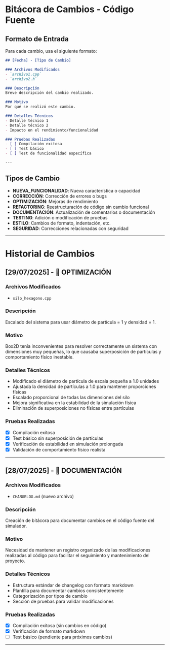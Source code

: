 # Bitácora de Cambios - Código Fuente

## Formato de Entrada

Para cada cambio, usa el siguiente formato:

```markdown
## [Fecha] - [Tipo de Cambio]

### Archivos Modificados
- `archivo1.cpp`
- `archivo2.h`

### Descripción
Breve descripción del cambio realizado.

### Motivo
Por qué se realizó este cambio.

### Detalles Técnicos
- Detalle técnico 1
- Detalle técnico 2
- Impacto en el rendimiento/funcionalidad

### Pruebas Realizadas
- [ ] Compilación exitosa
- [ ] Test básico
- [ ] Test de funcionalidad específica

---
```

## Tipos de Cambio

- **NUEVA_FUNCIONALIDAD**: Nueva característica o capacidad
- **CORRECCIÓN**: Corrección de errores o bugs
- **OPTIMIZACIÓN**: Mejoras de rendimiento
- **REFACTORING**: Reestructuración de código sin cambio funcional
- **DOCUMENTACIÓN**: Actualización de comentarios o documentación
- **TESTING**: Adición o modificación de pruebas
- **ESTILO**: Cambios de formato, indentación, etc.
- **SEGURIDAD**: Correcciones relacionadas con seguridad

---

# Historial de Cambios

## [29/07/2025] - 🔧 OPTIMIZACIÓN

### Archivos Modificados
- `silo_hexagono.cpp`

### Descripción
Escalado del sistema para usar diámetro de partícula = 1 y densidad = 1.

### Motivo
Box2D tenía inconvenientes para resolver correctamente un sistema con dimensiones muy pequeñas, lo que causaba superposición de partículas y comportamiento físico inestable.

### Detalles Técnicos
- Modificado el diámetro de partícula de escala pequeña a 1.0 unidades
- Ajustada la densidad de partículas a 1.0 para mantener proporciones físicas
- Escalado proporcional de todas las dimensiones del silo
- Mejora significativa en la estabilidad de la simulación física
- Eliminación de superposiciones no físicas entre partículas

### Pruebas Realizadas
- [x] Compilación exitosa
- [x] Test básico sin superposición de partículas
- [x] Verificación de estabilidad en simulación prolongada
- [x] Validación de comportamiento físico realista

---

## [28/07/2025] - 📖 DOCUMENTACIÓN

### Archivos Modificados
- `CHANGELOG.md` (nuevo archivo)

### Descripción
Creación de bitácora para documentar cambios en el código fuente del simulador.

### Motivo
Necesidad de mantener un registro organizado de las modificaciones realizadas al código para facilitar el seguimiento y mantenimiento del proyecto.

### Detalles Técnicos
- Estructura estándar de changelog con formato markdown
- Plantilla para documentar cambios consistentemente
- Categorización por tipos de cambio
- Sección de pruebas para validar modificaciones

### Pruebas Realizadas
- [x] Compilación exitosa (sin cambios en código)
- [x] Verificación de formato markdown
- [ ] Test básico (pendiente para próximos cambios)

---

<!-- 
INSTRUCCIONES DE USO:

1. Cada vez que modifiques código, añade una entrada al principio de esta sección
2. Usa la fecha en formato DD/MM/AAAA
3. Selecciona el tipo de cambio más apropiado
4. Sé específico en la descripción pero conciso
5. Lista todos los archivos que modificaste
6. Explica el "por qué" además del "qué"
7. Documenta las pruebas que realizaste
8. Mantén las entradas ordenadas por fecha (más reciente primero)

EJEMPLO DE USO:

## [29/07/2025] - 🆕 NUEVA_FUNCIONALIDAD

### Archivos Modificados
- `silo_hexagono.cpp`

### Descripción
Agregado soporte para partículas octagonales en el simulador.

### Motivo
Extender el estudio a formas con 8 lados para completar el análisis geométrico.

### Detalles Técnicos
- Modificada función `createPolygon()` para soportar 8 lados
- Actualizado parámetro `--sides` para aceptar valor 8
- Ajustados cálculos de área para octágonos regulares
- Impacto mínimo en rendimiento

### Pruebas Realizadas
- [x] Compilación exitosa
- [x] Test básico con octágonos
- [x] Verificación de generación correcta de geometría
- [x] Simulación de 100 partículas por 30 segundos

-->
